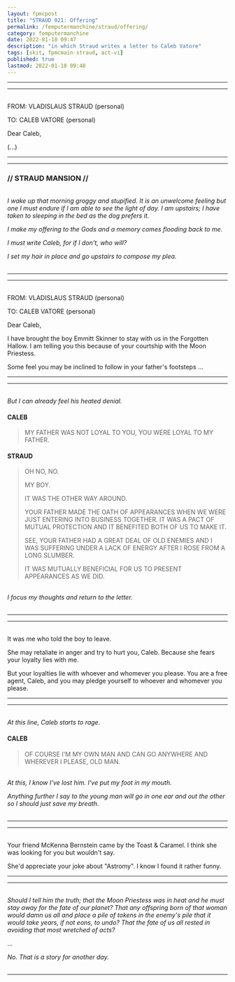 ```yaml
---
layout: fpmcpost
title: "STRAUD 021: Offering"
permalink: /femputermanchine/straud/offering/
category: femputermanchine
date: 2022-01-18 09:47
description: "in which Straud writes a letter to Caleb Vatore"
tags: [skit, fpmcmain-straud, act-vi]
published: true
lastmod: 2022-01-18 09:48
---
```

[//]: # (  1/18/22  -added)

*****
*****

<br>FROM: VLADISLAUS STRAUD (personal)

TO: CALEB VATORE (personal)

Dear Caleb,

(...)

*****
*****
### // STRAUD MANSION //

<br><i>I wake up that morning groggy and stupified. It is an unwelcome feeling but one I must endure if I am able to see the light of day. I am upstairs; I have taken to sleeping in the bed as the dog prefers it.</i>

<i>I make my offering to the Gods and a memory comes flooding back to me.</i>

<i>I must write Caleb, for if I don't, who will? </i>

<i>I set my hair in place and go upstairs to compose my plea.</i>
<br><br>

*****
*****

<br>FROM: VLADISLAUS STRAUD (personal)

TO: CALEB VATORE (personal)

Dear Caleb,

I have brought the boy Emmitt Skinner to stay with us in the Forgotten Hallow. I am telling you this because of your courtship with the Moon Priestess.

Some feel you may be inclined to follow in your father's footsteps ...

*****
*****
<br><i>But I can already feel his heated denial.</i>

#### CALEB

> MY FATHER WAS NOT LOYAL TO YOU, YOU WERE LOYAL TO MY FATHER.

#### STRAUD

> OH NO, NO.
> 
> MY BOY.
> 
> IT WAS THE OTHER WAY AROUND.
> 
> YOUR FATHER MADE THE OATH OF APPEARANCES WHEN WE WERE JUST ENTERING INTO BUSINESS TOGETHER. IT WAS A PACT OF MUTUAL PROTECTION AND IT BENEFITED BOTH OF US TO MAKE IT.
> 
> SEE, YOUR FATHER HAD A GREAT DEAL OF OLD ENEMIES AND I WAS SUFFERING UNDER A LACK OF ENERGY AFTER I ROSE FROM A LONG SLUMBER.
> 
> IT WAS MUTUALLY BENEFICIAL FOR US TO PRESENT APPEARANCES AS WE DID.

<BR><I>I focus my thoughts and return to the letter.</i>
<BR><br>

*****
*****

<BR>It was me who told the boy to leave.

She may retaliate in anger and try to hurt you, Caleb. Because she fears your loyalty lies with me.

But your loyalties lie with whoever and whomever you please. You are a free agent, Caleb, and you may pledge yourself to whoever and whomever you please.

*****
*****
<br><i>At this line, Caleb starts to rage.</i>

#### CALEB

> OF COURSE I'M MY OWN MAN AND CAN GO ANYWHERE AND WHEREVER I PLEASE, OLD MAN.

<BR><I>At this, I know I've lost him. I've put my foot in my mouth.</i>

<i>Anything further I say to the young man will go in one ear and out the other so I should just save my breath.</i>
<br><br>

*****
*****

<br>Your friend McKenna Bernstein came by the Toast & Caramel. I think she was looking for you but wouldn't say.

She'd appreciate your joke about "Astromy". I know I found it rather funny.

*****
*****
<br><i>Should I tell him the truth; that the Moon Priestess was in heat and he must stay away for the fate of our planet? That any offspring born of that woman would damn us all and place a pile of tokens in the enemy's pile that it would take years, if not eons, to undo? That the fate of us all rested in avoiding that most wretched of acts?</i>

...

<i>No. That is a story for another day.</i>
<br><br>

*****

